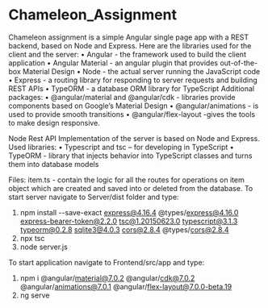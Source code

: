 # Chameleon_Assignment
Chameleon assignment is a simple Angular single page app with a REST backend, based on Node and Express.
Here are the libraries used for the client and the server:
•	Angular - the framework used to build the client application
•	Angular Material - an angular plugin that provides out-of-the-box Material Design
•	Node - the actual server running the JavaScript code
•	Express - a routing library for responding to server requests and building REST APIs
•	TypeORM - a database ORM library for TypeScript
Additional packages:
•	@angular/material and @angular/cdk - libraries provide components based on Google’s Material Design
•	@angular/animations - is used to provide smooth transitions
•	@angular/flex-layout -gives the tools to make design responsive.

Node Rest API
Implementation of the server is based on Node and Express.
Used libraries:
•	Typescript and tsc – for developing in TypeScript
•	TypeORM - library that injects behavior into TypeScript classes and turns them into database models

Files:
item.ts -  contain the logic for all the routes for operations on item object which are created and saved into or deleted from the database.
To start server navigate to Server/dist folder and type:
1.	npm install --save-exact express@4.16.4 @types/express@4.16.0  express-bearer-token@2.2.0 tsc@1.20150623.0 typescript@3.1.3 typeorm@0.2.8 sqlite3@4.0.3 cors@2.8.4 @types/cors@2.8.4
2.	npx tsc
3.	node server.js


To start application navigate to Frontend/src/app and type:
1.	npm i @angular/material@7.0.2 @angular/cdk@7.0.2 @angular/animations@7.0.1 @angular/flex-layout@7.0.0-beta.19
2.	ng serve

